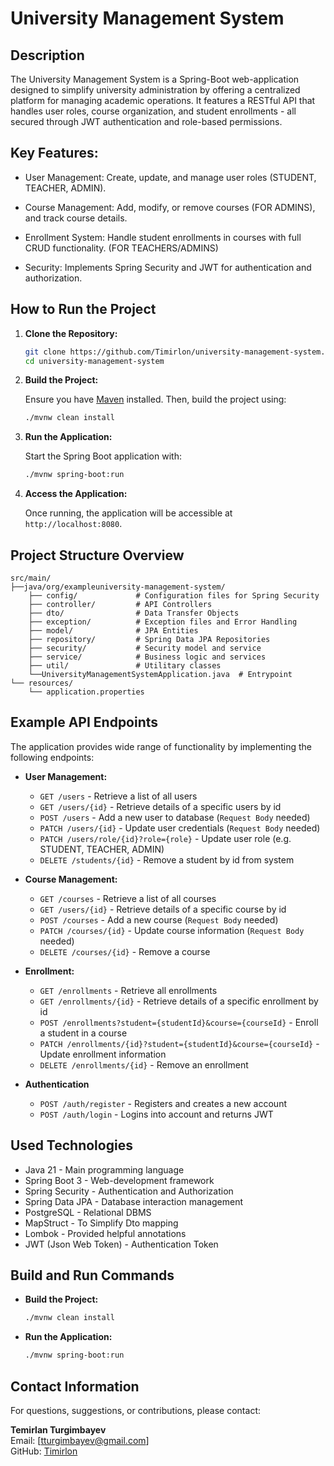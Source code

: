 # University Management System

## Description

The University Management System is a Spring-Boot web-application designed to simplify university administration by offering a centralized platform for managing academic operations. It features a RESTful API that handles user roles, course organization, and student enrollments - all secured through JWT authentication and role-based permissions.

## Key Features:
- User Management: Create, update, and manage user roles (STUDENT, TEACHER, ADMIN).

- Course Management: Add, modify, or remove courses (FOR ADMINS), and track course details.

- Enrollment System: Handle student enrollments in courses with full CRUD functionality. (FOR TEACHERS/ADMINS)

- Security: Implements Spring Security and JWT for authentication and authorization.

## How to Run the Project

1. **Clone the Repository:**

   ```bash
   git clone https://github.com/Timirlon/university-management-system.git
   cd university-management-system
   ```

2. **Build the Project:**

   Ensure you have [Maven](https://maven.apache.org/) installed. Then, build the project using:

   ```bash
   ./mvnw clean install
   ```

3. **Run the Application:**

   Start the Spring Boot application with:

   ```bash
   ./mvnw spring-boot:run
   ```

4. **Access the Application:**

   Once running, the application will be accessible at `http://localhost:8080`.

## Project Structure Overview

```
src/main/
├──java/org/exampleuniversity-management-system/
    ├── config/             # Configuration files for Spring Security
    ├── controller/         # API Controllers
    ├── dto/                # Data Transfer Objects
    ├── exception/          # Exception files and Error Handling
    ├── model/              # JPA Entities
    ├── repository/         # Spring Data JPA Repositories
    ├── security/           # Security model and service
    ├── service/            # Business logic and services
    ├── util/               # Utilitary classes
    └──UniversityManagementSystemApplication.java  # Entrypoint
└── resources/
    └── application.properties  

```

## Example API Endpoints

The application provides wide range of functionality by implementing the following endpoints:


- **User Management:**
  - `GET /users` - Retrieve a list of all users
  - `GET /users/{id}` - Retrieve details of a specific users by id
  - `POST /users` - Add a new user to database (`Request Body` needed)
  - `PATCH /users/{id}` - Update user credentials (`Request Body` needed)
  - `PATCH /users/role/{id}?role={role}` - Update user role (e.g. STUDENT, TEACHER, ADMIN)
  - `DELETE /students/{id}` - Remove a student by id from system

- **Course Management:**
  - `GET /courses` - Retrieve a list of all courses
  - `GET /users/{id}` - Retrieve details of a specific course by id
  - `POST /courses` - Add a new course (`Request Body` needed)
  - `PATCH /courses/{id}` - Update course information (`Request Body` needed)
  - `DELETE /courses/{id}` - Remove a course

- **Enrollment:**
  - `GET /enrollments` - Retrieve all enrollments
  - `GET /enrollments/{id}` - Retrieve details of a specific enrollment by id
  - `POST /enrollments?student={studentId}&course={courseId}` - Enroll a student in a course
  - `PATCH /enrollments/{id}?student={studentId}&course={courseId}` - Update enrollment information
  - `DELETE /enrollments/{id}` - Remove an enrollment

- **Authentication**
  - `POST /auth/register` - Registers and creates a new account
  - `POST /auth/login` - Logins into account and returns JWT

## Used Technologies

- Java 21 - Main programming language
- Spring Boot 3 - Web-development framework
- Spring Security - Authentication and Authorization
- Spring Data JPA - Database interaction management
- PostgreSQL - Relational DBMS
- MapStruct - To Simplify Dto mapping
- Lombok - Provided helpful annotations
- JWT (Json Web Token) - Authentication Token

## Build and Run Commands

- **Build the Project:**

  ```bash
  ./mvnw clean install
  ```

- **Run the Application:**

  ```bash
  ./mvnw spring-boot:run
  ```


## Contact Information

For questions, suggestions, or contributions, please contact:

**Temirlan Turgimbayev**  
Email: [tturgimbayev@gmail.com]  
GitHub: [Timirlon](https://github.com/Timirlon)
